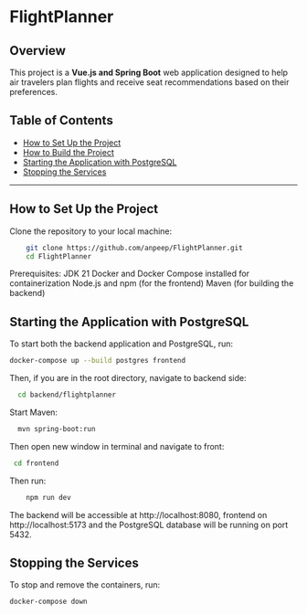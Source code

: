 # FlightPlanner

## Overview
This project is a **Vue.js and Spring Boot** web application designed to help air travelers plan flights and receive seat recommendations based on their preferences.

## Table of Contents

- [How to Set Up the Project](#how-to-set-up-the-project)
- [How to Build the Project](#how-to-build-the-project)
- [Starting the Application with PostgreSQL](#Starting-the-Application-with-PostgreSQL)
- [Stopping the Services](#Stopping-the-Services)


---
## How to Set Up the Project

Clone the repository to your local machine:
```bash
    git clone https://github.com/anpeep/FlightPlanner.git
    cd FlightPlanner
```

Prerequisites:
JDK 21
Docker and Docker Compose installed for containerization
Node.js and npm (for the frontend)
Maven (for building the backend)

## Starting the Application with PostgreSQL
To start both the backend application and PostgreSQL, run:
```bash
docker-compose up --build postgres frontend

```

Then, if you are in the root directory, navigate to backend side:
```bash
  cd backend/flightplanner
```

Start Maven:
```bash
  mvn spring-boot:run
```

Then open new window in terminal and navigate to front:
   ```bash
    cd frontend
   ```
Then run:
````bash
    npm run dev
````

The backend will be accessible at http://localhost:8080, frontend on http://localhost:5173 and the PostgreSQL database will be running on port 5432.
## Stopping the Services
To stop and remove the containers, run:
```bash
docker-compose down
```
